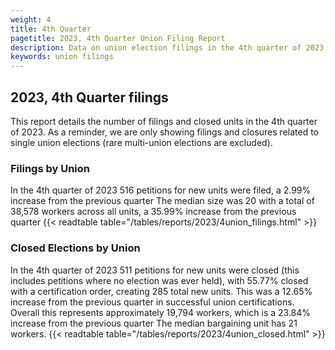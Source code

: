 ```yaml
---
weight: 4
title: 4th Quarter
pagetitle: 2023, 4th Quarter Union Filing Report
description: Data on union election filings in the 4th quarter of 2023
keywords: union filings
---
```


## 2023, 4th Quarter filings

This report details the number of filings and closed units in the 4th quarter of 2023. As a reminder, we are only showing filings and closures related to single union elections (rare multi-union elections are excluded).

### Filings by Union
In the 4th quarter of 2023 516 petitions for new units were filed, a 2.99% increase from the previous quarter The median size was 20 with a total of 38,578 workers across all units, a 35.99% increase from the previous quarter
{{< readtable table="/tables/reports/2023/4union_filings.html" >}}

### Closed Elections by Union
In the 4th quarter of 2023 511 petitions for new units were closed (this includes petitions where no election was ever held), with 55.77% closed with a certification order, creating 285 total new units. This was a 12.65% increase from the previous quarter in successful union certifications. Overall this represents approximately 19,794 workers, which is a 23.84% increase from the previous quarter The median bargaining unit has 21 workers.
{{< readtable table="/tables/reports/2023/4union_closed.html" >}}
